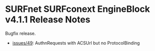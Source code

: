 # SURFnet SURFconext EngineBlock v4.1.1 Release Notes #

Bugfix release.

* [issues/49](https://github.com/OpenConext/OpenConext-engineblock/issues/49): AuthnRequests with ACSUrl but no ProtocolBinding